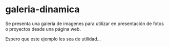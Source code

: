 # galeria-dinamica

Se presenta una galeria de imagenes para utilizar
en presentación de fotos o proyectos desde una página web.

Espero que este ejemplo les sea de utilidad...